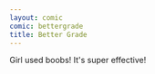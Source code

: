 ```yaml
---
layout: comic
comic: bettergrade
title: Better Grade
---
```


Girl used boobs! It's super effective!